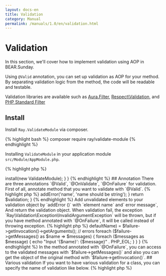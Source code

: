 ```yaml
---
layout: docs-en
title: Validation
category: Manual
permalink: /manuals/1.0/en/validation.html
---
```


# Validation

In this section, we'll cover how to implement validation using AOP in BEAR.Sunday.

Using `@Valid` annotation, you can set up validation as AOP for your method.
By separating validation logic from the method, the code will be readable and testable.

Validation libraries are available such as [Aura.Filter](https://github.com/auraphp/Aura.Filter), [Respect\Validation](https://github.com/Respect/Validation), and [PHP Standard Filter](http://php.net/manual/en/book.filter.php)

## Install

Install `Ray.ValidateModule` via composer.

{% highlight bash %}
composer require ray/validate-module
{% endhighlight %}

Installing `ValidateModule` in your application module `src/Module/AppModule.php`.

{% highlight php %}
<?php
use Ray\Validation\ValidateModule;

class AppModule extends AbstractModule
{
    protected function configure()
    {
        // ...
        $this->install(new ValidateModule);
    }
}
{% endhighlight %}

## Annotation

There are three annotations `@Valid`, `@OnValidate`, `@OnFailure` for validation.

First of all, annotate method that you want to validate with `@Valid`.

{% highlight php %}
<?php
use Ray\Validation\Annotation\Valid;
// ...
    /**
     * @Valid
     */
    public function createUser($name)
    {
{% endhighlight %}

Validation will be conducted in the method annotated with `@OnValidate`. 

The arguments of the method should be the same as the original method. The method name is free.

{% highlight php %}
<?php
use Ray\Validation\Annotation\OnValidate;
// ...
    /**
     * @OnValidate
     */
    public function onValidate($name)
    {
        $validation = new Validation;
        if (! is_string($name)) {
            $validation->addError('name', 'name should be string');
        }

        return $validation;
    }
{% endhighlight %}

Add unvalidated elements to your validation object by `addError ()` with `element name` and` error message`, And return the validation object.

When validation fail, the exception `Ray\Validation\Exception\InvalidArgumentException` will be thrown,
but if you have method annotated with `@OnFailure`, it will be called instead of throwing exception.

{% highlight php %}
<?php
use Ray\Validation\Annotation\OnFailure;
// ...
    /**
     * @OnFailure
     */
    public function onFailure(FailureInterface $failure)
    {
        // original parameters
        list($this->defaultName) = $failure->getInvocation()->getArguments();

        // errors
        foreach ($failure->getMessages() as $name => $messages) {
            foreach ($messages as $message) {
                echo "Input '{$name}': {$message}" . PHP_EOL;
            }
        }
    }
{% endhighlight %}

In the method annotated with `@OnFailure`, you can access to the validated messages with `$failure->getMessages()`
and also you can get the object of the original method with `$failure->getInvocation()`.

## Various validation

If you want to have various validation for a class, you can specify the name of validation like below.

{% highlight php %}
<?php
use Ray\Validation\Annotation\Valid;
use Ray\Validation\Annotation\OnValidate;
use Ray\Validation\Annotation\OnFailure;
// ...

    /**
     * @Valid("foo")
     */
    public function fooAction($name, $address, $zip)
    {

    /**
     * @OnValidate("foo")
     */
    public function onValidateFoo($name, $address, $zip)
    {

    /**
     * @OnFailure("foo")
     */
    public function onFailureFoo(FailureInterface $failure)
    {
{% endhighlight %}

## Other validation

If you need to implement the complex validation, you can have another class for validation and inject it.
And then call in the method annotated with `onValidate`.
You can also change your validation behavior by context with DI.


